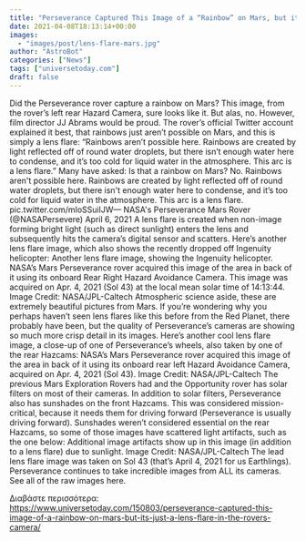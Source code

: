```yaml
---
title: "Perseverance Captured This Image of a “Rainbow” on Mars, but it’s just a Lens Flare in the Rover’s Camera"
date: 2021-04-08T18:13:14+00:00
images:
  - "images/post/lens-flare-mars.jpg"
author: "AstroBot"
categories: ["News"]
tags: ["universetoday.com"]
draft: false
---
```


Did the Perseverance rover capture a rainbow on Mars? This image, from the rover’s left rear Hazard Camera, sure looks like it. But alas, no. However, film director JJ Abrams would be proud. The rover’s official Twitter account explained it best, that rainbows just aren’t possible on Mars, and this is simply a lens flare: “Rainbows aren’t possible here. Rainbows are created by light reflected off of round water droplets, but there isn’t enough water here to condense, and it’s too cold for liquid water in the atmosphere. This arc is a lens flare.”  Many have asked: Is that a rainbow on Mars? No. Rainbows aren't possible here. Rainbows are created by light reflected off of round water droplets, but there isn't enough water here to condense, and it’s too cold for liquid water in the atmosphere. This arc is a lens flare. pic.twitter.com/mIoSSuilJW— NASA's Perseverance Mars Rover (@NASAPersevere) April 6, 2021  A lens flare is created when non-image forming bright light (such as direct sunlight) enters the lens and subsequently hits the camera’s digital sensor and scatters. Here’s another lens flare image, which also shows the recently dropped off Ingenuity helicopter:  Another lens flare image, showing the Ingenuity helicopter. NASA’s Mars Perseverance rover acquired this image of the area in back of it using its onboard Rear Right Hazard Avoidance Camera. This image was acquired on Apr. 4, 2021 (Sol 43) at the local mean solar time of 14:13:44. Image Credit: NASA/JPL-Caltech Atmospheric science aside, these are extremely beautiful pictures from Mars. If you’re wondering why you perhaps haven’t seen lens flares like this before from the Red Planet, there probably have been, but the quality of Perseverance’s cameras are showing so much more crisp detail in its images.  Here’s another cool lens flare image, a close-up of one of Perseverance’s wheels, also taken by one of the rear Hazcams: NASA’s Mars Perseverance rover acquired this image of the area in back of it using its onboard rear left Hazard Avoidance Camera, acquired on Apr. 4, 2021 (Sol 43). Image Credit: NASA/JPL-Caltech The previous Mars Exploration Rovers had and the Opportunity rover has solar filters on most of their cameras. In addition to solar filters, Perseverance also has sunshades on the front Hazcams. This was considered mission-critical, because it needs them for driving forward (Perseverance is usually driving forward). Sunshades weren’t considered essential on the rear Hazcams, so some of those images have scattered light artifacts, such as the one below: Additional image artifacts show up in this image (in addition to a lens flare) due to sunlight. Image Credit: NASA/JPL-Caltech The lead lens flare image was taken on Sol 43 (that’s April 4, 2021 for us Earthlings). Perseverance continues to take incredible images from ALL its cameras. See all of the raw images here.  

Διαβάστε περισσότερα: https://www.universetoday.com/150803/perseverance-captured-this-image-of-a-rainbow-on-mars-but-its-just-a-lens-flare-in-the-rovers-camera/
